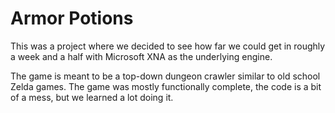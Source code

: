 Armor Potions
========================

This was a project where we decided to see how far we could get in roughly a week and a half with Microsoft XNA as the underlying engine. 

The game is meant to be a top-down dungeon crawler similar to old school Zelda games. The game was mostly functionally complete, the code is a bit of a mess, but we learned a lot doing it.
